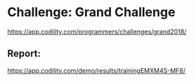 ﻿# Challenge: Grand Challenge
https://app.codility.com/programmers/challenges/grand2018/

## Report:
https://app.codility.com/demo/results/trainingEMXM4S-MF8/